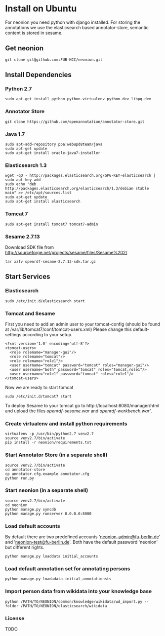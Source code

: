# Install on Ubuntu

For neonion you need python with django installed. 
For storing the annotations we use the elasticsearch based annotator-store, semantic content is stored in sesame.

## Get neonion
```
git clone git@github.com:FUB-HCC/neonion.git
```

## Install Dependencies

### Python 2.7
```
sudo apt-get install python python-virtualenv python-dev libpq-dev
```

### Annotator Store
```
git clone https://github.com/openannotation/annotator-store.git
```

### Java 1.7
```
sudo apt-add-repository ppa:webupd8team/java
sudo apt-get update
sudo apt-get install oracle-java7-installer
```

### Elasticsearch 1.3
```
wget -qO - http://packages.elasticsearch.org/GPG-KEY-elasticsearch | sudo apt-key add -
sudo echo "deb http://packages.elasticsearch.org/elasticsearch/1.3/debian stable main" >> /etc/apt/sources.list
sudo apt-get update
sudo apt-get install elasticsearch
```

### Tomcat 7
```
sudo apt-get install tomcat7 tomcat7-admin
```

### Sesame 2.7.13
Download SDK file from http://sourceforge.net/projects/sesame/files/Sesame%202/

```
tar xzfv openrdf-sesame-2.7.13-sdk.tar.gz
```

## Start Services

### Elasticsearch
```
sudo /etc/init.d/elasticsearch start
```

### Tomcat and Sesame
First you need to add an admin user to your tomcat-config (should be found at /var/lib/tomcat7/conf/tomcat-users.xml) 
Please change this default-settings according to your setup.
 
```
<?xml version='1.0' encoding='utf-8'?>
<tomcat-users>
  <role rolename="manager-gui"/>
  <role rolename="tomcat"/>
  <role rolename="role1"/>
  <user username="tomcat" password="tomcat" roles="manager-gui"/>
  <user username="both" password="tomcat" roles="tomcat,role1"/>
  <user username="role1" password="tomcat" roles="role1"/>
</tomcat-users>
```

Now we are ready to start tomcat

```
sudo /etc/init.d/tomcat7 start
```

To deploy Sesame to your tomcat go to http://localhost:8080/manager/html and upload the files *openrdf-sesame.war* and *openrdf-workbench.war'*.


### Create virtualenv and install python requirements
```
virtualenv -p /usr/bin/python2.7 venv2.7
source venv2.7/bin/activate
pip install -r neonion/requirements.txt
```

### Start Annotator Store (in a separate shell)
```
source venv2.7/bin/activate
cd annotator-store
cp annotator.cfg.example annotator.cfg
python run.py
```

### Start neonion (in a separate shell)
```
source venv2.7/bin/activate
cd neonion
python manage.py syncdb
python manage.py runserver 0.0.0.0:8000
```

### Load default accounts
By default there are two predefined accounts 'neonion-admin@fu-berlin.de' and 'neonion-test@fu-berlin.de'. Both have the default password 'neonion' but different rights.
```
python manage.py loaddata initial_accounts
```

### Load default annotation set for annotating persons
```
python manage.py loadadata initial_annotationsts
```

### Import person data from wikidata into your knowledge base
```
python /PATH/TO/NEONION/common/knowledge/wikidata/wd_import.py --folder /PATH/TO/NEONION/elasticsearch/wikidata
```

### License
TODO